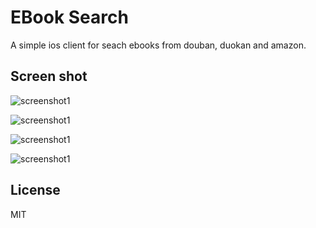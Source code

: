 # EBook Search

A simple ios client for seach ebooks from douban, duokan and amazon.


## Screen shot

![screenshot1](https://raw.githubusercontent.com/miaomaocat/ebooksearcher/master/screenshot/1.png)

![screenshot1](https://raw.githubusercontent.com/miaomaocat/ebooksearcher/master/screenshot/2.PNG)

![screenshot1](https://raw.githubusercontent.com/miaomaocat/ebooksearcher/master/screenshot/3.PNG)

![screenshot1](https://raw.githubusercontent.com/miaomaocat/ebooksearcher/master/screenshot/4.jpeg)

## License
MIT

##
